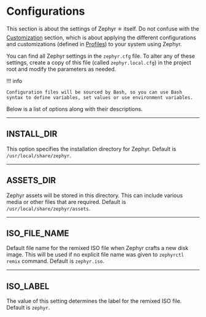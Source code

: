 # Configurations

This section is about the settings of Zephyr :eight_spoked_asterisk: itself.
Do not confuse with the [Customization](../customize.md) section, which is about applying the different configurations and customizations (defined in [Profiles](../profiles.md)) to your system using Zephyr.

You can find all Zephyr settings in the `zephyr.cfg` file.
To alter any of these settings, create a copy of this file (called `zephyr.local.cfg`) in the project root and modify the parameters as needed.

!!! info

    Configuration files will be sourced by Bash, so you can use Bash syntax to define variables, set values or use environment variables.

Below is a list of options along with their descriptions.

---

## INSTALL_DIR

This option specifies the installation directory for Zephyr. Default is `/usr/local/share/zephyr`.

---

## ASSETS_DIR

Zephyr assets will be stored in this directory.
This can include various media or other files that are required. Default is `/usr/local/share/zephyr/assets`.

---

## ISO_FILE_NAME

Default file name for the remixed ISO file when Zephyr crafts a new disk image.
This will be used if no explicit file name was given to `zephyrctl remix` command. Default is `zephyr.iso`.

---

## ISO_LABEL

The value of this setting determines the label for the remixed ISO file. Default is `zephyr`.

